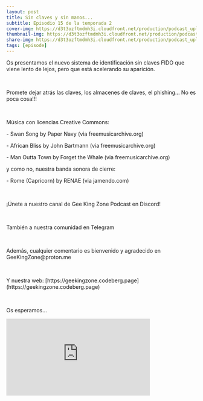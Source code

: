 ```yaml
---
layout: post
title: Sin claves y sin manos...
subtitle: Episodio 15 de la temporada 2
cover-img: https://d3t3ozftmdmh3i.cloudfront.net/production/podcast_uploaded_nologo400/14743809/14743809-1619370372653-eb16be7dd0aee.jpg
thumbnail-img: https://d3t3ozftmdmh3i.cloudfront.net/production/podcast_uploaded_nologo400/14743809/14743809-1619370372653-eb16be7dd0aee.jpg
share-img: https://d3t3ozftmdmh3i.cloudfront.net/production/podcast_uploaded_nologo400/14743809/14743809-1619370372653-eb16be7dd0aee.jpg
tags: [episode]
---
```


<p>Os presentamos el nuevo sistema de identificación sin claves FIDO que viene lento de lejos, pero que está acelerando su aparición.</p>
<p><br /></p>
<p>Promete dejar atrás las claves, los almacenes de claves, el phishing... No es poca cosa!!!</p>
<p><br /></p>
<p>Música con licencias Creative Commons:</p>
<p>- Swan Song by Paper Navy (via freemusicarchive.org)</p>
<p>- African Bliss by John Bartmann (via freemusicarchive.org)</p>
<p>- Man Outta Town by Forget the Whale (via freemusicarchive.org)</p>
<p>y como no, nuestra banda sonora de cierre:</p>
<p>- Rome (Capricorn) by RENAE (via jamendo.com)</p>
<p><br /></p>
<p>¡Únete a nuestro canal de Gee King Zone Podcast en Discord!</p>
<p><br /></p>
<p>También a nuestra comunidad en Telegram</p>
<p><br /></p>
<p>Además, cualquier comentario es bienvenido y agradecido en GeeKingZone@proton.me</p>
<p><br /></p>
<p>Y nuestra web: [https://geekingzone.codeberg.page](https://geekingzone.codeberg.page)</p>
<p><br /></p>
<p>Os esperamos...</p>
<iframe src='https://podcasters.spotify.com/pod/show/geekingzone/embed/episodes/Sin-claves-y-sin-manos-e1kiag9' height='204px' width='380px' frameborder='0' scrolling='no'></iframe>